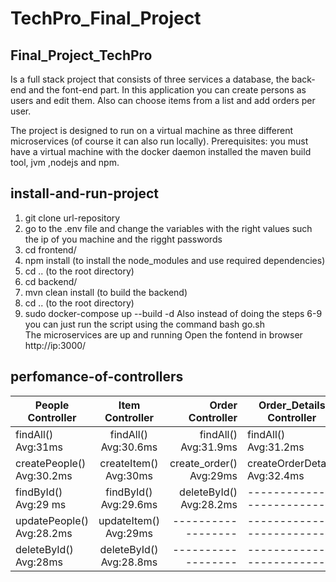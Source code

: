 # TechPro_Final_Project

## Final_Project_TechPro
Is a full stack project that consists of three services a database, the back-end and the font-end part.
In this application you can create persons as users and edit them. Also can choose items from a list and add orders per user.

The project is designed to run on a virtual machine as three different microservices (of course it can also run locally).
Prerequisites:
you must have a virtual machine with the docker daemon installed the maven build tool, jvm ,nodejs and npm.
## install-and-run-project
1. git clone url-repository
2. go to the .env file and change the variables with the right values such the ip of you machine and the rigght passwords
3. cd frontend/
4. npm install (to install the node_modules and use required dependencies)
5. cd .. (to the root directory)
6. cd backend/
7. mvn clean install (to build the backend)
8. cd .. (to the root directory)
9. sudo docker-compose up --build -d
Also instead of doing the steps 6-9 you can just run the script using the command bash go.sh  
     The microservices are up and running 
 Open the fontend in browser http://ip:3000/

## perfomance-of-controllers


|People Controller        |Item Controller        |Order Controller       |Order_Details Controller     |
|-------------------------|:---------------------:|----------------------:|-----------------------------|
|findAll() Avg:31ms       |findAll() Avg:30.6ms   |findAll() Avg:31.9ms   |findAll() Avg:31.2ms         |                                                                   
|createPeople() Avg:30.2ms|createItem() Avg:30ms  |create_order() Avg:29ms|createOrderDetails Avg:32.4ms|
|findById() Avg:29 ms     |findById() Avg:29.6ms  |deleteById() Avg:28.2ms|  -------------------------  |
|updatePeople() Avg:28.2ms|updateItem() Avg:29ms  |  ------------------   |  -------------------------  |
|deleteById() Avg:28ms    |deleteById() Avg:28.8ms|  ------------------   |  -------------------------  |
